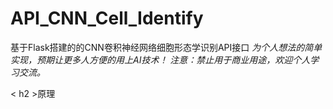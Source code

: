 # API_CNN_Cell_Identify
基于Flask搭建的的CNN卷积神经网络细胞形态学识别API接口
*为个人想法的简单实现，预期让更多人方便的用上AI技术！
注意：禁止用于商业用途，欢迎个人学习交流。*

< h2 >原理</h2>
